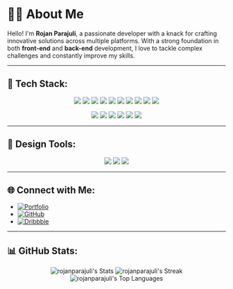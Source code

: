 # 👨‍💻 About Me
Hello! I'm **Rojan Parajuli**, a passionate developer with a knack for crafting innovative solutions across multiple platforms. With a strong foundation in both **front-end** and **back-end** development, I love to tackle complex challenges and constantly improve my skills.

---

## 💼 Tech Stack:
<p align="center">
  <img src="https://img.shields.io/badge/css3-%231572B6.svg?style=for-the-badge&logo=css3&logoColor=white" />
  <img src="https://img.shields.io/badge/html5-%23E34F26.svg?style=for-the-badge&logo=html5&logoColor=white" />
  <img src="https://img.shields.io/badge/javascript-%23323330.svg?style=for-the-badge&logo=javascript&logoColor=%23F7DF1E" />
  <img src="https://img.shields.io/badge/kotlin-%237F52FF.svg?style=for-the-badge&logo=kotlin&logoColor=white" />
  <img src="https://img.shields.io/badge/dart-%230175C2.svg?style=for-the-badge&logo=dart&logoColor=white" />
  <img src="https://img.shields.io/badge/python-3670A0?style=for-the-badge&logo=python&logoColor=ffdd54" />
  <img src="https://img.shields.io/badge/flutter-%2302569B.svg?style=for-the-badge&logo=flutter&logoColor=white" />
  <img src="https://img.shields.io/badge/mysql-4479A1.svg?style=for-the-badge&logo=mysql&logoColor=white" />
  <img src="https://img.shields.io/badge/postgres-%23316192.svg?style=for-the-badge&logo=postgresql&logoColor=white" />
  <img src="https://img.shields.io/badge/Microsoft%20SQL%20Server-CC2927?style=for-the-badge&logo=microsoft%20sql%20server&logoColor=white" />
</p>

<p align="center">
  <img src="https://img.shields.io/badge/figma-%23F24E1E.svg?style=for-the-badge&logo=figma&logoColor=white" />
  <img src="https://img.shields.io/badge/c-%2300599C.svg?style=for-the-badge&logo=c&logoColor=white" />
  <img src="https://img.shields.io/badge/yaml-%23ffffff.svg?style=for-the-badge&logo=yaml&logoColor=151515" />
  <img src="https://img.shields.io/badge/WordPress-%23117AC9.svg?style=for-the-badge&logo=WordPress&logoColor=white" />
  <img src="https://img.shields.io/badge/git-%23F05033.svg?style=for-the-badge&logo=git&logoColor=white" />
  <img src="https://img.shields.io/badge/github-%23121011.svg?style=for-the-badge&logo=github&logoColor=white" />
</p>

---

## 🎨 Design Tools:
<p align="center">
  <img src="https://img.shields.io/badge/Canva-%2300C4CC.svg?style=for-the-badge&logo=Canva&logoColor=white" />
  <img src="https://img.shields.io/badge/Dribbble-EA4C89?style=for-the-badge&logo=dribbble&logoColor=white" />
  <img src="https://img.shields.io/badge/blender-%23F5792A.svg?style=for-the-badge&logo=blender&logoColor=white" />
</p>

---

## 🌐 Connect with Me:
- [![Portfolio](https://img.shields.io/badge/Portfolio-%23000000.svg?style=for-the-badge&logo=firefox&logoColor=#FF7139)](https://rojanparajuli.me)
- [![GitHub](https://img.shields.io/badge/github-%23121011.svg?style=for-the-badge&logo=github&logoColor=white)](https://github.com/rojanparajuli)
- [![Dribbble](https://img.shields.io/badge/Dribbble-EA4C89?style=for-the-badge&logo=dribbble&logoColor=white)](https://dribbble.com/rojanparajuli)

---

## 📊 GitHub Stats:
<div align="center">
  <img src="https://github-readme-stats.vercel.app/api?username=rojanparajuli&theme=tokyonight&show_icons=true&hide_border=false&count_private=true" alt="rojanparajuli's Stats" />
  <img src="https://github-readme-streak-stats.herokuapp.com/?user=rojanparajuli&theme=tokyonight&hide_border=false" alt="rojanparajuli's Streak" />
  <img src="https://github-readme-stats.vercel.app/api/top-langs/?username=rojanparajuli&theme=tokyonight&show_icons=true&hide_border=false&layout=compact" alt="rojanparajuli's Top Languages" />
</div>
